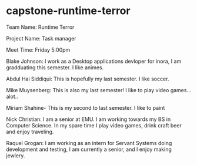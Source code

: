 # capstone-runtime-terror

Team Name: Runtime Terror

Project Name: Task manager

Meet Time: Friday 5:00pm 

Blake Johnson:
I work as a Desktop applications devloper for inora, I am gradduating this semester. I like animes. 

Abdul Hai Siddiqui: This is hopefully my last semester. I like soccer.

Mike Muysenberg: This is also my last semester! I like to play video games... alot..

Miriam Shahine- This is my second to last semester. I like to paint

Nick Christian: I am a senior at EMU. I am working towards my BS in Computer Science. In my spare time I play video games, drink craft beer and enjoy traveling.

Raquel Grogan:
I am working as an intern for Servant Systems doing development and testing, I am currently a senior, and I enjoy making jewlery. 
